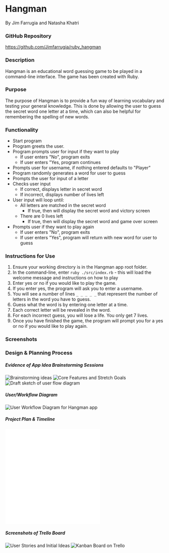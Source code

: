 # Hangman
By Jim Farrugia and Natasha Khatri

### GitHub Repository
https://github.com/Jimfarrugia/ruby_hangman

### Description
Hangman is an educational word guessing game to be played in a command-line interface. The game has been created with Ruby.

### Purpose
The purpose of Hangman is to provide a fun way of learning vocabulary and testing your general knowledge. This is done by allowing the user to guess the secret word one letter at a time, which can also be helpful for remembering the spelling of new words.

### Functionality
- Start program
- Program greets the user.
- Program prompts user for input if they want to play
    - If user enters "No", program exits
    - If user enters "Yes, program continues
- Prompts user for username, if nothing entered defaults to "Player"
- Program randomly generates a word for user to guess
- Prompts the user for input of a letter
- Checks user input
    - If correct, displays letter in secret word
    - If incorrect, displays number of lives left
- User input will loop until:
    - All letters are matched in the secret word
        - If true, then will display the secret word and victory screen
    - There are 0 lives left
        - If true, then will display the secret word and game over screen
- Prompts user if they want to play again
    - If user enters "No", program exits
    - If user enters "Yes", program will return with new word for user to guess

### Instructions for Use
1. Ensure your working directory is in the Hangman app root folder. 
2. In the command-line, enter `ruby ./src/index.rb` - this will load the welcome message and instructions on how to play 
3. Enter yes or no if you would like to play the game.
4. If you enter yes, the program will ask you to enter a username.
5. You will see a number of lines `_ _ _ _ _` that represent the number of letters in the word you have to guess.
6. Guess what the word is by entering one letter at a time.
4. Each correct letter will be revealed in the word.
5. For each incorrect guess, you will lose a life. You only get 7 lives.
6. Once you have finished the game, the program will prompt you for a yes or no if you would like to play again.

### Screenshots


### Design & Planning Process
##### Evidence of App Idea Brainstorming Sessions
![Brainstorming ideas](./docs/brainstorming.jpg)
![Core Features and Stretch Goals](./docs/core_features_and_stretch_goals.jpg)
![Draft sketch of user flow diagram](./docs/draft_flow_diagram.jpg)

##### User/Workflow Diagram
![User Workflow Diagram for Hangman app](./docs/Hangman-Workflow.png)

##### Project Plan & Timeline
![Project Plan and Timeline document](./docs/project_plan_and_timeline.pdf)
![Initial pseudocode and text content for app](./docs/pseudocode_and_text_content.pdf)

##### Screenshots of Trello Board
![User Stories and Initial Ideas](./docs/trello_user_stories_and_initial_ideas.png)
![Kanban Board on Trello](./docs/trello_kanban_board.png)